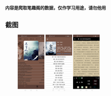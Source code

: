 **内容是爬取笔趣阁的数据，仅作学习用途，请勿他用**

## 截图

<figure>
<img src="./demo/demo1.jpg" alt="demo1" width="20%" height="20%" />
<img src="./demo/demo2.jpg" alt="demo2" width="20%" height="20%" />
<img src="./demo/demo3.jpg" alt="demo3" width="20%" height="20%" />
</figure>






